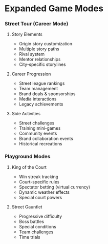 # Expanded Game Modes

### Street Tour (Career Mode)
1. Story Elements
   - Origin story customization
   - Multiple story paths
   - Rival system
   - Mentor relationships
   - City-specific storylines

2. Career Progression
   - Street league rankings
   - Team management
   - Brand deals & sponsorships
   - Media interactions
   - Legacy achievements

3. Side Activities
   - Street challenges
   - Training mini-games
   - Community events
   - Brand collaboration events
   - Historical recreations

### Playground Modes
1. King of the Court
   - Win streak tracking
   - Court-specific rules
   - Spectator betting (virtual currency)
   - Dynamic weather effects
   - Special court powers

2. Street Gauntlet
   - Progressive difficulty
   - Boss battles
   - Special conditions
   - Team challenges
   - Time trials 